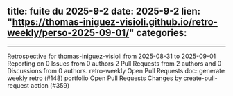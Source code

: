 
title:  fuite du 2025-9-2
date: 2025-9-2
lien: "https://thomas-iniguez-visioli.github.io/retro-weekly/perso-2025-09-01/"
categories:
  - 
---

Retrospective for thomas-iniguez-visioli from 2025-08-31 to 2025-09-01
Reporting on 0 Issues from 0 authors
2 Pull Requests from 2 authors
and 0 Discussions from 0 authors.
retro-weekly
Open Pull Requests
doc: generate weekly retro (#148)
portfolio
Open Pull Requests
Changes by create-pull-request action (#359)


